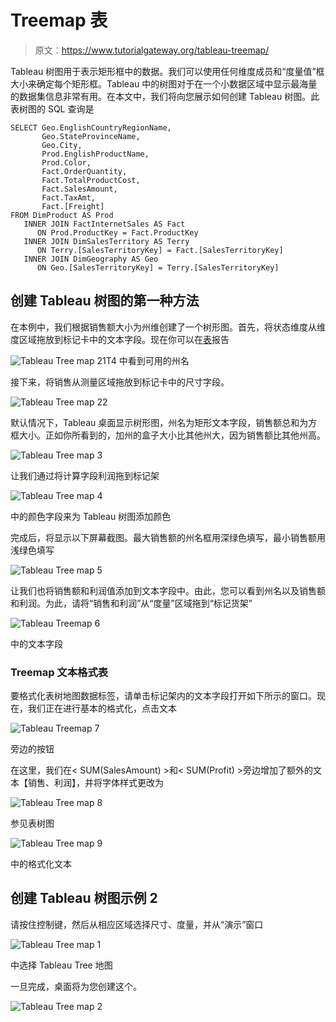 # Treemap 表

> 原文：<https://www.tutorialgateway.org/tableau-treemap/>

Tableau 树图用于表示矩形框中的数据。我们可以使用任何维度成员和“度量值”框大小来确定每个矩形框。Tableau 中的树图对于在一个小数据区域中显示最海量的数据集信息非常有用。在本文中，我们将向您展示如何创建 Tableau 树图。此表树图的 SQL 查询是

```
SELECT Geo.EnglishCountryRegionName, 
       Geo.StateProvinceName, 
       Geo.City, 
       Prod.EnglishProductName, 
       Prod.Color, 
       Fact.OrderQuantity, 
       Fact.TotalProductCost, 
       Fact.SalesAmount, 
       Fact.TaxAmt, 
       Fact.[Freight]
FROM DimProduct AS Prod 
   INNER JOIN FactInternetSales AS Fact 
      ON Prod.ProductKey = Fact.ProductKey 
   INNER JOIN DimSalesTerritory AS Terry 
      ON Terry.[SalesTerritoryKey] = Fact.[SalesTerritoryKey] 
   INNER JOIN DimGeography AS Geo 
      ON Geo.[SalesTerritoryKey] = Terry.[SalesTerritoryKey]
```

## 创建 Tableau 树图的第一种方法

在本例中，我们根据销售额大小为州维创建了一个树形图。首先，将状态维度从维度区域拖放到标记卡中的文本字段。现在你可以在[表](https://www.tutorialgateway.org/tableau/)报告

![Tableau Tree map 21](img/81d0c543498ac8adf701cac7250cafb8.png)T4 中看到可用的州名

接下来，将销售从测量区域拖放到标记卡中的尺寸字段。

![Tableau Tree map 22](img/85fcb12f85ca55d8d97d18a5b4fee097.png)

默认情况下，Tableau 桌面显示树形图，州名为矩形文本字段，销售额总和为方框大小。正如你所看到的，加州的盒子大小比其他州大，因为销售额比其他州高。

![Tableau Tree map 3](img/6958c66901706cfa6727054262ab4b3a.png)

让我们通过将计算字段利润拖到标记架

![Tableau Tree map 4](img/7b579c396fb7b85aee4cd771eedbabca.png)

中的颜色字段来为 Tableau 树图添加颜色

完成后，将显示以下屏幕截图。最大销售额的州名框用深绿色填写，最小销售额用浅绿色填写

![Tableau Tree map 5](img/5e985c687c3e543557743859ce9780dd.png)

让我们也将销售额和利润值添加到文本字段中。由此，您可以看到州名以及销售额和利润。为此，请将“销售和利润”从“度量”区域拖到“标记货架”

![Tableau Treemap 6](img/a7a51e93438f68e0b5f883998ed9da26.png)

中的文本字段

### Treemap 文本格式表

要格式化表树地图数据标签，请单击标记架内的文本字段打开如下所示的窗口。现在，我们正在进行基本的格式化，点击文本

![Tableau Treemap 7](img/b9e25700556eff6e6ee5c031656e9d2e.png)

旁边的按钮

在这里，我们在< SUM(SalesAmount) >和< SUM(Profit) >旁边增加了额外的文本【销售、利润】，并将字体样式更改为

![Tableau Tree map 8](img/efb97af71bf3230f05b27af743d0a5eb.png)

参见表树图

![Tableau Tree map 9](img/35461dba7bd689be830ab53ab01a6e5d.png)

中的格式化文本

## 创建 Tableau 树图示例 2

请按住控制键，然后从相应区域选择尺寸、度量，并从“演示”窗口

![Tableau Tree map 1](img/9cefde64305db1c9a2826c8ab61a3a1c.png)

中选择 Tableau Tree 地图

一旦完成，桌面将为您创建这个。

![Tableau Tree map 2](img/b5e500e6adfcad99132fa19edb85acbe.png)
